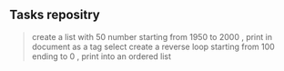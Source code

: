 ## Tasks repositry 
> create a list with 50 number starting from 1950 to 2000 , print in document as a tag select
> create a reverse loop starting from 100 ending to 0  , print into an ordered list
> 
